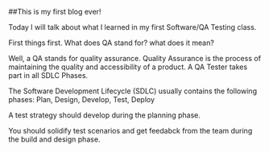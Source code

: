 ##This is my first blog ever! 

Today I will talk about what I learned in my first Software/QA Testing class. 

First things first. What does QA stand for? what does it mean? 

Well, a QA stands for quality assurance. Quality Assurance is the process of maintaining the quality and accessibility of a product.
A QA Tester takes part in all SDLC Phases. 

The Software Development Lifecycle (SDLC) usually contains the following phases: Plan, Design, Develop, Test, Deploy

A test strategy should develop during the planning phase.

You should solidify test scenarios and get feedabck from the team during the build and design phase. 
